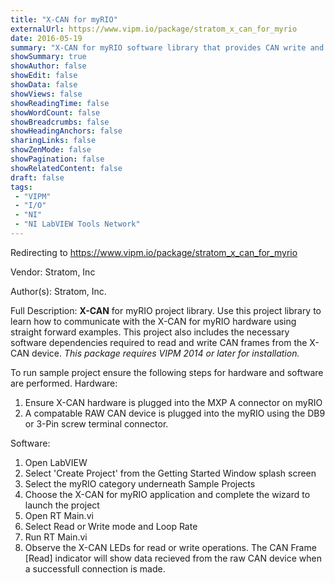```yaml
---
title: "X-CAN for myRIO"
externalUrl: https://www.vipm.io/package/stratom_x_can_for_myrio
date: 2016-05-19
summary: "X-CAN for myRIO software library that provides CAN write and read functionality to the myRIO device."
showSummary: true
showAuthor: false
showEdit: false
showData: false
showViews: false
showReadingTime: false
showWordCount: false
showBreadcrumbs: false
showHeadingAnchors: false
sharingLinks: false
showZenMode: false
showPagination: false
showRelatedContent: false
draft: false
tags:
 - "VIPM"
 - "I/O"
 - "NI"
 - "NI LabVIEW Tools Network"
---
```


Redirecting to https://www.vipm.io/package/stratom_x_can_for_myrio

Vendor: Stratom, Inc

Author(s): Stratom, Inc.
 
Full Description:
**X-CAN** for myRIO project library. Use this project library to learn how to communicate with the X-CAN for myRIO hardware using straight forward examples. This project also includes the necessary software dependencies required to read and write CAN frames from the X-CAN device. *This package requires VIPM 2014 or later for installation.*

To run sample project ensure the following steps for hardware and software are performed.
Hardware:
1. Ensure X-CAN hardware is plugged into the MXP A connector on myRIO
2. A compatable RAW CAN device is plugged into the myRIO using the DB9 or 3-Pin screw terminal connector.

Software:
1. Open LabVIEW
2. Select 'Create Project' from the Getting Started Window splash screen
3. Select the myRIO category underneath Sample Projects
4. Choose the X-CAN for myRIO application and complete the wizard to launch the project
5. Open RT Main.vi
6. Select Read or Write mode and Loop Rate
7. Run RT Main.vi
8. Observe the X-CAN LEDs for read or write operations. The CAN Frame [Read] indicator will
show data recieved from the raw CAN device when a successfull connection is made.